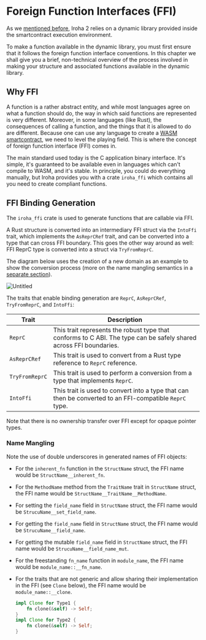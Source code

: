 # Foreign Function Interfaces (FFI)

As we [mentioned before](./wasm.md), Iroha 2 relies on a dynamic library
provided inside the smartcontract execution environment.

To make a function available in the dynamic library, you must first ensure
that it follows the foreign function interface conventions. In this chapter
we shall give you a brief, non-technical overview of the process involved
in making your structure and associated functions available in the dynamic
library.

## Why FFI

A function is a rather abstract entity, and while most languages agree on
what a function should do, the way in which said functions are represented
is very different. Moreover, in some languages (like Rust), the
consequences of calling a function, and the things that it is allowed to do
are different. Because one can use any language to create a
[WASM smartcontract](./wasm.md), we need to level the playing field. This
is where the concept of foreign function interface (FFI) comes in.

The main standard used today is the C application binary interface. It's
simple, it's guaranteed to be available even in languages which can't
compile to WASM, and it's stable. In principle, you could do everything
manually, but Iroha provides you with a crate `iroha_ffi` which contains
all you need to create compliant functions.

## FFI Binding Generation

The `iroha_ffi` crate is used to generate functions that are callable via
FFI.

A Rust structure is converted into an intermediary FFI struct via the
`IntoFfi` trait, which implements the `AsReprCRef` trait, and can be
converted into a type that can cross FFI boundary. This goes the other way
around as well: FFI ReprC type is converted into a struct via
`TryFromReprC`.

The diagram below uses the creation of a new domain as an example to show
the conversion process (more on the name mangling semantics in a
[separate section](#name-mangling)).

![Untitled](/img/ffi.png)

The traits that enable binding generation are `ReprC`, `AsReprCRef`,
`TryFromReprC`, and `IntoFfi`:

<!-- Check: might change in future releases -->

| Trait          | Description                                                                                                        |
| -------------- | ------------------------------------------------------------------------------------------------------------------ |
| `ReprC`        | This trait represents the robust type that conforms to C ABI. The type can be safely shared across FFI boundaries. |
| `AsReprCRef`   | This trait is used to convert from a Rust type reference to `ReprC` reference.                                     |
| `TryFromReprC` | This trait is used to perform a conversion from a type that implements `ReprC`.                                    |
| `IntoFfi`      | This trait is used to convert into a type that can then be converted to an FFI-compatible `ReprC` type.            |

Note that there is no ownership transfer over FFI except for opaque pointer
types.

### Name Mangling

Note the use of double underscores in generated names of FFI objects:

- For the `inherent_fn` function in the `StructName` struct, the FFI name
  would be `StructName__inherent_fn`.
- For the `MethodName` method from the `TraitName` trait in `StructName`
  struct, the FFI name would be `StructName__TraitName__MethodName`.
- For setting the `field_name` field in `StructName` struct, the FFI name
  would be `StrucuName__set_field_name`.
- For getting the `field_name` field in `StructName` struct, the FFI name
  would be `StrucuName__field_name`.
- For getting the mutable `field_name` field in `StructName` struct, the
  FFI name would be `StrucuName__field_name_mut`.
- For the freestanding `fn_name` function in `module_name`, the FFI name
  would be `module_name::__fn_name`.
- For the traits that are not generic and allow sharing their
  implementation in the FFI (see `Clone` below), the FFI name would be
  `module_name::__clone`.

  ```rust
  impl Clone for Type1 {
      fn clone(&self) -> Self;
  }
  impl Clone for Type2 {
      fn clone(&self) -> Self;
  }
  ```
